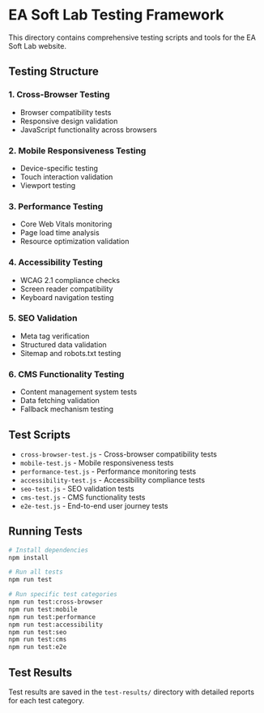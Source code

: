 # EA Soft Lab Testing Framework

This directory contains comprehensive testing scripts and tools for the EA Soft Lab website.

## Testing Structure

### 1. Cross-Browser Testing
- Browser compatibility tests
- Responsive design validation
- JavaScript functionality across browsers

### 2. Mobile Responsiveness Testing
- Device-specific testing
- Touch interaction validation
- Viewport testing

### 3. Performance Testing
- Core Web Vitals monitoring
- Page load time analysis
- Resource optimization validation

### 4. Accessibility Testing
- WCAG 2.1 compliance checks
- Screen reader compatibility
- Keyboard navigation testing

### 5. SEO Validation
- Meta tag verification
- Structured data validation
- Sitemap and robots.txt testing

### 6. CMS Functionality Testing
- Content management system tests
- Data fetching validation
- Fallback mechanism testing

## Test Scripts

- `cross-browser-test.js` - Cross-browser compatibility tests
- `mobile-test.js` - Mobile responsiveness tests
- `performance-test.js` - Performance monitoring tests
- `accessibility-test.js` - Accessibility compliance tests
- `seo-test.js` - SEO validation tests
- `cms-test.js` - CMS functionality tests
- `e2e-test.js` - End-to-end user journey tests

## Running Tests

```bash
# Install dependencies
npm install

# Run all tests
npm run test

# Run specific test categories
npm run test:cross-browser
npm run test:mobile
npm run test:performance
npm run test:accessibility
npm run test:seo
npm run test:cms
npm run test:e2e
```

## Test Results

Test results are saved in the `test-results/` directory with detailed reports for each test category. 